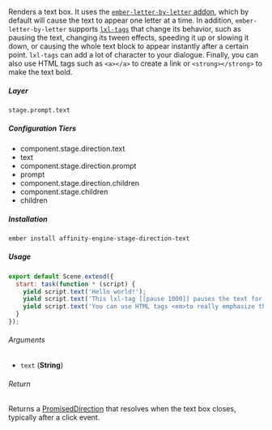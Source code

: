 Renders a text box. It uses the [`ember-letter-by-letter` addon](http://null-null-null.github.io/ember-letter-by-letter/), which by default will cause the text to appear one letter at a time. In addition, `ember-letter-by-letter` supports [`lxl-tags`](http://null-null-null.github.io/ember-letter-by-letter/#/lxl-tags) that change its behavior, such as pausing the text, changing its tween effects, speeding it up or slowing it down, or causing the whole text block to appear instantly after a certain point. `lxl-tags` can add a lot of character to your dialogue. Finally, you can also use HTML tags such as `<a></a>` to create a link or `<strong></strong>` to make the text bold.

##### Layer

`stage.prompt.text`

##### Configuration Tiers

* component.stage.direction.text
* text
* component.stage.direction.prompt
* prompt
* component.stage.direction.children
* component.stage.children
* children

##### Installation

```bash
ember install affinity-engine-stage-direction-text
```

##### Usage

```js
export default Scene.extend({
  start: task(function * (script) {
    yield script.text('Hello world!');
    yield script.text('This lxl-tag [[pause 1000]] pauses the text for 1000 milliseconds.');
    yield script.text('You can use HTML tags <em>to really emphasize things</em> or to link to websites like <a href="http://google.com">Google</a>.')
  }
});
```

###### Arguments

* `text` (**String**)

###### Return

Returns a [PromisedDirection](#/api/stage/directions?anchor=promised_direction) that resolves when the text box closes, typically after a click event.
